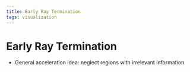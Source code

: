 ```yaml
---
title: Early Ray Termination
tags: visualization
---
```


# Early Ray Termination
- General acceleration idea: neglect regions with irrelevant information








































